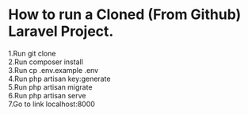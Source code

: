 # How to run a Cloned (From Github) Laravel Project.


1.Run git clone <my-cool-project>
<br>
2.Run composer install
<br>
3.Run cp .env.example .env
<br>
4.Run php artisan key:generate
<br>
5.Run php artisan migrate
<br>
6.Run php artisan serve
<br>
7.Go to link localhost:8000
